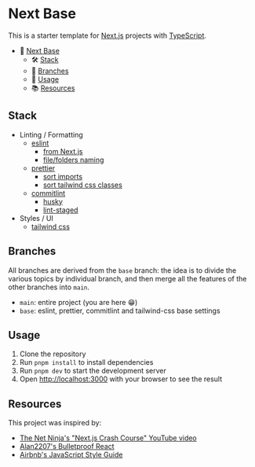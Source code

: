 # Next Base

This is a starter template for [Next.js](https://nextjs.org/) projects with [TypeScript](https://www.typescriptlang.org/).

- 🏁 [Next Base](#next-base)
  - 🛠 [Stack](#stack)
  - 🌱 [Branches](#branches)
  - 🧪 [Usage](#usage)
  - 📚 [Resources](#resources)

## Stack

- Linting / Formatting
  - [eslint](https://www.npmjs.com/package/eslint)
    - [from Next.js](https://nextjs.org/docs/app/building-your-application/configuring/eslint#prettier)
    - [file/folders naming](https://www.npmjs.com/package/eslint-plugin-check-file)
  - [prettier](https://www.npmjs.com/package/prettier)
    - [sort imports](https://www.npmjs.com/package/@trivago/prettier-plugin-sort-imports)
    - [sort tailwind css classes](https://www.npmjs.com/package/prettier-plugin-tailwindcss)
  - [commitlint](https://www.npmjs.com/package/commitlint)
    - [husky](https://www.npmjs.com/package/husky)
    - [lint-staged](https://www.npmjs.com/package/lint-staged)
- Styles / UI
  - [tailwind css](https://www.npmjs.com/package/tailwindcss)

## Branches

All branches are derived from the `base` branch: the idea is to divide the various topics by individual branch, and then merge all the features of the other branches into `main`.

- `main`: entire project (you are here 😁)
- `base`: eslint, prettier, commitlint and tailwind-css base settings

## Usage

1. Clone the repository
2. Run `pnpm install` to install dependencies
3. Run `pnpm dev` to start the development server
4. Open [http://localhost:3000](http://localhost:3000) with your browser to see the result

## Resources

This project was inspired by:

- [The Net Ninja's "Next.js Crash Course" YouTube video](https://www.youtube.com/watch?v=dLRKV-bajS4&t=2032s)
- [Alan2207's Bulletproof React](https://github.com/alan2207/bulletproof-react)
- [Airbnb's JavaScript Style Guide](https://github.com/airbnb/javascript/tree/master/react)
